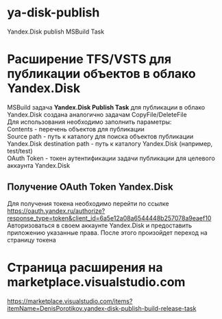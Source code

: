 # ya-disk-publish
Yandex.Disk publish MSBuild Task
# Расширение TFS/VSTS для публикации объектов в облако Yandex.Disk
MSBuild задача **Yandex.Disk Publish Task** для публикации в облако Yandex.Disk создана аналогично задачам CopyFile/DeleteFile  
Для использования необходимо заполнить параметры:  
Contents - перечень объектов для публикации  
Source path - путь к каталогу для поиска объектов публикации  
Yandex.Disk destination path - путь к каталогу Yandex.Disk (например, test/test)  
OAuth Token - токен аутентификации задачи публикации для целевого аккаунта Yandex.Disk  
## Получение OAuth Token Yandex.Disk
Для получения токена необходимо перейти по ссылке   
https://oauth.yandex.ru/authorize?response_type=token&client_id=6a5e12a08a6544448b257078a9eaef10    
Авторизоваться в своем аккаунте Yandex.Disk и предоставить приложению указанные права. После этого произойдет переход на страницу токена
# Страница расширения на marketplace.visualstudio.com
https://marketplace.visualstudio.com/items?itemName=DenisPorotikov.yandex-disk-publish-build-release-task
